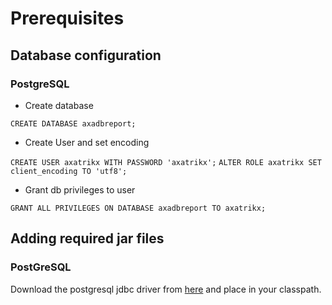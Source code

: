 

# Prerequisites


## Database configuration 

### PostgreSQL

* Create database

`CREATE DATABASE axadbreport;`

* Create User and set encoding

`CREATE USER axatrikx WITH PASSWORD 'axatrikx';`
`ALTER ROLE axatrikx SET client_encoding TO 'utf8';`

* Grant db privileges to user

`GRANT ALL PRIVILEGES ON DATABASE axadbreport TO axatrikx;`

## Adding required jar files

### PostGreSQL

Download the postgresql jdbc driver from [here](https://jdbc.postgresql.org/download.html) and place in your classpath.